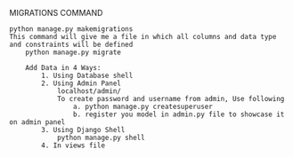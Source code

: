 
MIGRATIONS COMMAND

    python manage.py makemigrations 
    This command will give me a file in which all columns and data type and constraints will be defined
        python manage.py migrate 

        Add Data in 4 Ways:
            1. Using Database shell
            2. Using Admin Panel
                localhost/admin/
                To create password and username from admin, Use following
                    a. python manage.py createsuperuser
                    b. register you model in admin.py file to showcase it on admin panel
            3. Using Django Shell 
                python manage.py shell 
            4. In views file
